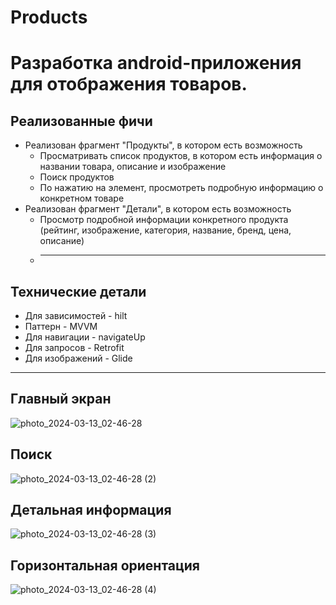 # Products
# Разработка android-приложения для отображения товаров.
## Реализованные фичи
- Реализован фрагмент "Продукты", в котором есть возможность
  - Просматривать список продуктов, в котором есть информация о названии товара, описание и изображение
  - Поиск продуктов
  - По нажатию на элемент, просмотреть подробную информацию о конкретном товаре
- Реализован фрагмент "Детали", в котором есть возможность
  - Просмотр подробной информации конкретного продукта (рейтинг, изображение, категория, название, бренд, цена, описание)
  - ____

## Технические детали
- Для зависимостей - hilt
- Паттерн - MVVM
- Для навигации - navigateUp
- Для запросов - Retrofit
- Для изображений - Glide
____

## Главный экран
![photo_2024-03-13_02-46-28](https://github.com/1Jony3/Products/assets/90905407/827afe96-758f-45ea-ad88-3186b1252e48)

## Поиск
![photo_2024-03-13_02-46-28 (2)](https://github.com/1Jony3/Products/assets/90905407/a02fb70a-eabb-47b6-8192-bc26bcfc2e95)

## Детальная информация
![photo_2024-03-13_02-46-28 (3)](https://github.com/1Jony3/Products/assets/90905407/c1f4ea01-c60c-4c02-b502-66ff4622edc9)

## Горизонтальная ориентация
![photo_2024-03-13_02-46-28 (4)](https://github.com/1Jony3/Products/assets/90905407/793db1ab-07dd-4c92-bbf5-104fcd307757)
